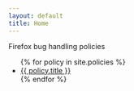 ```yaml
---
layout: default
title: Home
---
```

<p>Firefox bug handling policies</p>

<ul class="policies">
    {% for policy in site.policies %}
    <li><a href=".{{ policy.url }}" title="{{ policy.description }}">{{ policy.title }}</a></li>
    {% endfor %}
</ul>

